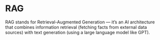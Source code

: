 # RAG
RAG stands for Retrieval-Augmented Generation — it’s an AI architecture that combines information retrieval (fetching facts from external data sources) with text generation (using a large language model like GPT).
